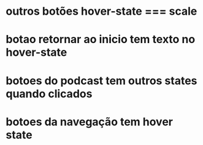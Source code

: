 
# outros botões hover-state === scale
# botao retornar ao inicio tem texto no hover-state
# botoes do podcast tem outros states quando clicados
# botoes da navegação tem hover state